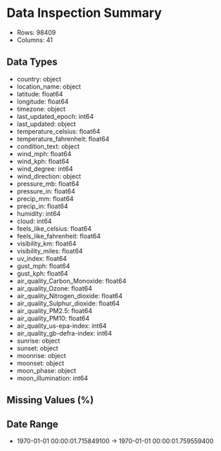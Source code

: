 # Data Inspection Summary

- Rows: 98409
- Columns: 41

## Data Types
- country: object
- location_name: object
- latitude: float64
- longitude: float64
- timezone: object
- last_updated_epoch: int64
- last_updated: object
- temperature_celsius: float64
- temperature_fahrenheit: float64
- condition_text: object
- wind_mph: float64
- wind_kph: float64
- wind_degree: int64
- wind_direction: object
- pressure_mb: float64
- pressure_in: float64
- precip_mm: float64
- precip_in: float64
- humidity: int64
- cloud: int64
- feels_like_celsius: float64
- feels_like_fahrenheit: float64
- visibility_km: float64
- visibility_miles: float64
- uv_index: float64
- gust_mph: float64
- gust_kph: float64
- air_quality_Carbon_Monoxide: float64
- air_quality_Ozone: float64
- air_quality_Nitrogen_dioxide: float64
- air_quality_Sulphur_dioxide: float64
- air_quality_PM2.5: float64
- air_quality_PM10: float64
- air_quality_us-epa-index: int64
- air_quality_gb-defra-index: int64
- sunrise: object
- sunset: object
- moonrise: object
- moonset: object
- moon_phase: object
- moon_illumination: int64

## Missing Values (%)

## Date Range
- 1970-01-01 00:00:01.715849100 → 1970-01-01 00:00:01.759559400

